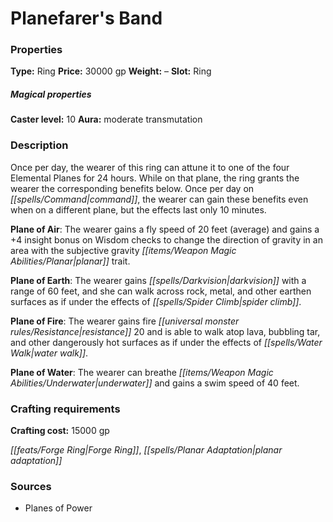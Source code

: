 ﻿---
Title: "Planefarer's Band"
Type: "Ring"
Price: "30000 gp"
Weight: "–"
Slot: "Ring"
Caster level: "10"
Aura: "moderate transmutation"
Description: |
  "Once per day, the wearer of this ring can attune it to one of the four Elemental Planes for 24 hours. While on that plane, the ring grants the wearer the corresponding benefits below. Once per day on command, the wearer can gain these benefits even when on a different plane, but the effects last only 10 minutes.
  **Plane of Air**: The wearer gains a fly speed of 20 feet (average) and gains a +4 insight bonus on Wisdom checks to change the direction of gravity in an area with the subjective gravity planar trait.
  **Plane of Earth**: The wearer gains darkvision with a range of 60 feet, and she can walk across rock, metal, and other earthen surfaces as if under the effects of _spider climb_.
  **Plane of Fire**: The wearer gains fire resistance 20 and is able to walk atop lava, bubbling tar, and other dangerously hot surfaces as if under the effects of _water walk_.
  **Plane of Water**: The wearer can breathe underwater and gains a swim speed of 40 feet."
Crafting cost: "15000 gp"
Sources: "['Planes of Power']"
---

# Planefarer's Band

### Properties

**Type:** Ring **Price:** 30000 gp **Weight:** – **Slot:** Ring

##### Magical properties

**Caster level:** 10 **Aura:** moderate transmutation

### Description

Once per day, the wearer of this ring can attune it to one of the four Elemental Planes for 24 hours. While on that plane, the ring grants the wearer the corresponding benefits below. Once per day on _[[spells/Command|command]]_, the wearer can gain these benefits even when on a different plane, but the effects last only 10 minutes.

**Plane of Air**: The wearer gains a fly speed of 20 feet (average) and gains a +4 insight bonus on Wisdom checks to change the direction of gravity in an area with the subjective gravity _[[items/Weapon Magic Abilities/Planar|planar]]_ trait.

**Plane of Earth**: The wearer gains _[[spells/Darkvision|darkvision]]_ with a range of 60 feet, and she can walk across rock, metal, and other earthen surfaces as if under the effects of _[[spells/Spider Climb|spider climb]]_.

**Plane of Fire**: The wearer gains fire _[[universal monster rules/Resistance|resistance]]_ 20 and is able to walk atop lava, bubbling tar, and other dangerously hot surfaces as if under the effects of _[[spells/Water Walk|water walk]]_.

**Plane of Water**: The wearer can breathe _[[items/Weapon Magic Abilities/Underwater|underwater]]_ and gains a swim speed of 40 feet.

### Crafting requirements

**Crafting cost:** 15000 gp

_[[feats/Forge Ring|Forge Ring]]_, _[[spells/Planar Adaptation|planar adaptation]]_

### Sources

* Planes of Power